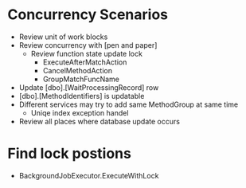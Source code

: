 ﻿# Concurrency Scenarios
* Review unit of work blocks
* Review concurrency with [pen and paper]
	* Review function state update lock
		* ExecuteAfterMatchAction
		* CancelMethodAction
		* GroupMatchFuncName
* Update [dbo].[WaitProcessingRecord] row
* [dbo].[MethodIdentifiers] is updatable
* Different services may try to add same MethodGroup at same time 
	* Uniqe index exception handel
* Review all places where database update occurs

# Find lock postions
* BackgroundJobExecutor.ExecuteWithLock